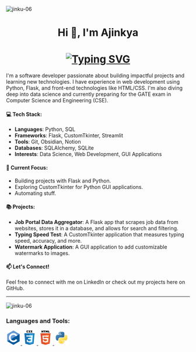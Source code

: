 <p align="left"> <img src="https://komarev.com/ghpvc/?username=jinku-06&label=Visitors&color=0e75b6&style=flat" alt="jinku-06" /> </p>
<h1 align="center">Hi 👋, I'm Ajinkya</h1>
<h1 align="center">
<a href="https://git.io/typing-svg"><img src="https://readme-typing-svg.demolab.com?font=Fira+Code&pause=1000&color=1E3FD3&center=true&random=false&width=435&lines=Computer+Engineering+Student+;From+India++" alt="Typing SVG" /></a>
</h1>


I'm a software developer passionate about building impactful projects and learning new technologies. I have experience in web development using Python, Flask, and front-end technologies like HTML/CSS. I'm also diving deep into data science and currently preparing for the GATE exam in Computer Science and Engineering (CSE).

#### 💻 Tech Stack:
- **Languages**: Python, SQL
- **Frameworks**: Flask, CustomTkinter, Streamlit
- **Tools**: Git, Obsidian, Notion
- **Databases**: SQLAlchemy, SQLite
- **Interests**: Data Science, Web Development, GUI Applications

#### 🌱 Current Focus:
- Building projects with Flask and Python.
- Exploring CustomTkinter for Python GUI applications.
- Automating stuff.

#### 📚 Projects:
- **Job Portal Data Aggregator**: A Flask app that scrapes job data from websites, stores it in a database, and allows for search and filtering.
- **Typing Speed Test**: A CustomTkinter application that measures typing speed, accuracy, and more.
- **Watermark Application**: A GUI application to add customizable watermarks to images.

#### 📫 Let's Connect!
Feel free to connect with me on LinkedIn or check out my projects here on GitHub.

<hr>          

<p><img align="center" src="https://github-readme-streak-stats.herokuapp.com/?user=jinku-06&theme=highcontrast" alt="jinku-06" /></p>

<h3 align="left">Languages and Tools:</h3>
<p align="left"> <a href="https://www.cprogramming.com/" target="_blank" rel="noreferrer"> <img src="https://raw.githubusercontent.com/devicons/devicon/master/icons/c/c-original.svg" alt="c" width="40" height="40"/> </a> <a href="https://www.w3schools.com/css/" target="_blank" rel="noreferrer"> <img src="https://raw.githubusercontent.com/devicons/devicon/master/icons/css3/css3-original-wordmark.svg" alt="css3" width="40" height="40"/> </a> <a href="https://www.w3.org/html/" target="_blank" rel="noreferrer"> <img src="https://raw.githubusercontent.com/devicons/devicon/master/icons/html5/html5-original-wordmark.svg" alt="html5" width="40" height="40"/> </a> <a href="https://www.python.org" target="_blank" rel="noreferrer"> <img src="https://raw.githubusercontent.com/devicons/devicon/master/icons/python/python-original.svg" alt="python" width="40" height="40"/> </a> </p>


